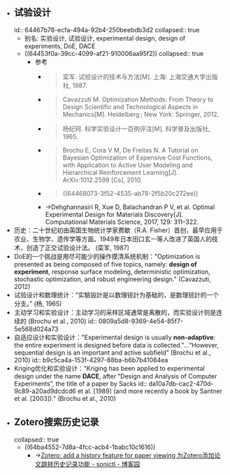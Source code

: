 - ## 试验设计
  id:: 64467b78-ecfa-494a-92b4-250beebdb3d2
  collapsed:: true
	- 别名: 实验设计, 试验设计, experimental design, design of experiments, DoE, DACE
	- ((64453f0a-39cc-4099-af21-910006aa95f2))
	  collapsed:: true
		- 参考
			- >栾军. 试验设计的技术与方法[M]. 上海: 上海交通大学出版社, 1987.
			- >Cavazzuti M. Optimization Methods: From Theory to Design Scientific and Technological Aspects in Mechanics[M]. Heidelberg ; New York: Springer, 2012.
			- >杨纪珂. 科学实验设计一百例评注[M]. 科学普及出版社, 1965.
			- >Brochu E, Cora V M, De Freitas N. A Tutorial on Bayesian Optimization of Expensive Cost Functions, with Application to Active User Modeling and Hierarchical Reinforcement Learning[J]. ArXiv:1012.2599 [Cs], 2010.
			- > ((64468073-3f52-4535-ab78-2f5b20c272ee))
			- ->Dehghannasiri R, Xue D, Balachandran P V, et al. Optimal Experimental Design for Materials Discovery[J]. Computational Materials Science, 2017, 129: 311–322.
- 历史：二十世纪初由英国生物统计学家费歇（R.A. Fisher）首创，最早应用于农业、生物学、遗传学等方面。1949年日本田口玄一等人改进了英国人的技术，创造了正交试验设计法。 (栾军, 1987)
- DoE的一个挑战是用尽可能少的操作摸清系统机制："Optimization is presented as being composed of five topics, namely: **design of experiment**, response surface modeling, deterministic optimization, stochastic optimization, and robust engineering design." (Cavazzuti, 2012)
- 试验设计和数理统计：“实驗設計是以数理铳計为基础的，是数理铳計的一个分支。” (杨, 1965)
- 主动学习和实验设计：主动学习的采样区域通常是离散的，而实验设计则是连续的 (Brochu et al., 2010)
  id:: 0809a5d8-9369-4e54-85f7-5e568d024a73
- 自适应设计和实验设计："Experimental design is usually **non-adaptive**: the entire experiment is designed before data is collected."...“However, sequential design is an important and active subfield” (Brochu et al., 2010)
  id:: b9c5ca4a-153f-4297-88ba-b6b7b41084ea
- Kriging优化和实验设计：“Kriging has been applied to experimental design under the name **DACE**, after “Design and Analysis of Computer Experiments”, the title of a paper by Sacks
  id:: da10a7db-cac2-470d-9c89-a20ad9dcdcd6
  et al. [1989] (and more recently a book by Santner et al. [2003])." (Brochu et al., 2010)
- ## Zotero搜索历史记录
  collapsed:: true
	- ((64ba4552-7d8a-4fcc-acb4-1babc10c1616))
		- ->[Zotero: add a history feature for paper viewing 为Zotero添加论文跳转历史记录功能 - sonictl - 博客园](https://www.cnblogs.com/sonictl/p/13124264.html)